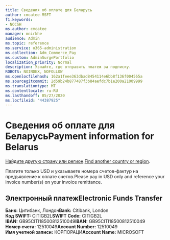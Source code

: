 ```yaml
---
title: Сведения об оплате для Беларусь
author: cmcatee-MSFT
f1.keywords:
- NOCSH
ms.author: cmcatee
manager: mnirkhe
audience: Admin
ms.topic: reference
ms.service: o365-administration
ms.collection: Adm_Commerce_Pay
ms.custom: AdminSurgePortfolio
localization_priority: Normal
description: Узнайте, где отправить платеж за подписку.
ROBOTS: NOINDEX, NOFOLLOW
ms.openlocfilehash: 162a1feee363dbad8454114e6bb8f136f004565a
ms.sourcegitcommit: 2d59b24b877487f3b84aefdc7b1e200a21009999
ms.translationtype: MT
ms.contentlocale: ru-RU
ms.lasthandoff: 05/27/2020
ms.locfileid: "44387925"
---
```

# <a name="payment-information-for-belarus"></a><span data-ttu-id="75599-103">Сведения об оплате для Беларусь</span><span class="sxs-lookup"><span data-stu-id="75599-103">Payment information for Belarus</span></span>

<span data-ttu-id="75599-104">[Найдите другую страну или регион](../billing-and-payments/pay-for-your-subscription.md).</span><span class="sxs-lookup"><span data-stu-id="75599-104">[Find another country or region](../billing-and-payments/pay-for-your-subscription.md).</span></span>

<span data-ttu-id="75599-105">Платите только USD и указываете номера счетов-фактур на предъявление к оплате счетов.</span><span class="sxs-lookup"><span data-stu-id="75599-105">Please pay in USD only and reference your invoice number(s) on your invoice remittance.</span></span>

## <a name="electronic-funds-transfer"></a><span data-ttu-id="75599-106">Электронный платеж</span><span class="sxs-lookup"><span data-stu-id="75599-106">Electronic Funds Transfer</span></span>

<span data-ttu-id="75599-107">**Банк:** Цитибанк, Лондон</span><span class="sxs-lookup"><span data-stu-id="75599-107">**Bank:** Citibank, London</span></span>  
<span data-ttu-id="75599-108">**Код SWIFT:** CITIGB2L</span><span class="sxs-lookup"><span data-stu-id="75599-108">**SWIFT Code:** CITIGB2L</span></span>  
<span data-ttu-id="75599-109">**IBAN:** GB95CITI18500812510049</span><span class="sxs-lookup"><span data-stu-id="75599-109">**IBAN:** GB95CITI18500812510049</span></span>  
<span data-ttu-id="75599-110">**Номер счета:** 12510049</span><span class="sxs-lookup"><span data-stu-id="75599-110">**Account Number:** 12510049</span></span>  
<span data-ttu-id="75599-111">**Имя учетной записи:** КОРПОРАЦИ</span><span class="sxs-lookup"><span data-stu-id="75599-111">**Account Name:** MICROSOFT</span></span>  